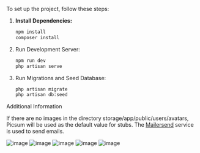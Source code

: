
To set up the project, follow these steps:

1. **Install Dependencies:**

   ```bash
   npm install
   composer install

3. Run Development Server:

   ```bash
   npm run dev
   php artisan serve

5. Run Migrations and Seed Database:

   ```bash
   php artisan migrate
   php artisan db:seed

Additional Information

If there are no images in the directory storage/app/public/users/avatars, Picsum will be used as the default value for stubs.
The [Mailersend](https://app.mailersend.com/dashboard) service is used to send emails.


![image](https://github.com/AlexDismo/saturnnews/assets/116621035/3a12e836-5040-45c9-8808-82de45b230a8)
![image](https://github.com/AlexDismo/saturnnews/assets/116621035/89191525-ea13-41cc-89ef-85f3cc8a3b37)
![image](https://github.com/AlexDismo/saturnnews/assets/116621035/dafa8a8d-6a57-4263-9e89-3e16fde1af7c)
![image](https://github.com/AlexDismo/saturnnews/assets/116621035/74211d64-c7b0-47f9-8ef5-77a5d5a404af)
![image](https://github.com/AlexDismo/saturnnews/assets/116621035/37b9a903-bc2c-436e-9550-a8815b407822)

